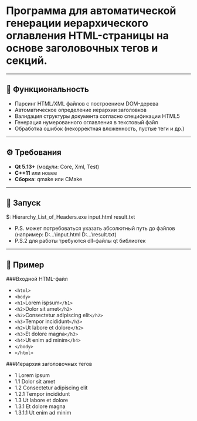 # Программа для автоматической генерации иерархического оглавления HTML-страницы на основе заголовочных тегов и секций.

---

## 📌 Функциональность
- Парсинг HTML/XML файлов с построением DOM-дерева
- Автоматическое определение иерархии заголовков
- Валидация структуры документа согласно спецификации HTML5
- Генерация нумерованного оглавления в текстовый файл
- Обработка ошибок (некорректная вложенность, пустые теги и др.)

---

## ⚙️ Требования
- **Qt 5.13+** (модули: Core, Xml, Test)
- **C++11** или новее
- **Сборка**: qmake или CMake

---

## 🚀 Запуск

$: Hierarchy_List_of_Headers.exe input.html result.txt
- P.S. может потребоваться указать абсолютный путь до файлов (например: D:\...\input.html D:\...\result.txt)
- P.S.2 для работы требуются dll-файлы qt библиотек

---

## 📝 Пример

###Входной HTML-файл
- `<html>`
- `<body>`
- `<h1>`Lorem ispsum`</h1>`
- `<h2>`Dolor sit amet`</h2>`
- `<h2>`Consectetur adipiscing elit`</h2>`
- `<h3>`Tempor incididunt`</h3>`
- `<h2>`Ut labore et dolore`</h2>`
- `<h3>`Et dolore magna`</h3>`
- `<h4>`Ut enim ad minim`</h4>`
- `</body>`
- `</html>`

###Иерархия заголовочных тегов
- 1 Lorem ipsum
- 1.1 Dolor sit amet
- 1.2 Consectetur adipiscing elit
- 1.2.1 Tempor incididunt
- 1.3 Ut labore et dolore
- 1.3.1 Et dolore magna
- 1.3.1.1 Ut enim ad minim